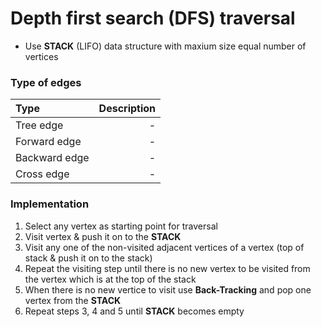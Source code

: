 # Depth first search (DFS) traversal
- Use **STACK** (LIFO) data structure with maxium size equal number of vertices


### Type of edges


| 	Type 		|	Description |
| :-------- | ----------: |
|		Tree edge | -		|
|		Forward edge | -		|
|		Backward edge | -		|
|		Cross edge | -		|


### Implementation
1. Select any vertex as starting point for traversal
2. Visit vertex & push it on to the **STACK**
3. Visit any one of the non-visited adjacent vertices of a vertex (top of stack & push it on to the stack)
4. Repeat the visiting step until there is no new vertex to be visited from the vertex which is at the top of the stack
5. When there is no new vertice to visit use **Back-Tracking** and pop one vertex from the **STACK**
6. Repeat steps 3, 4 and 5 until **STACK** becomes empty



